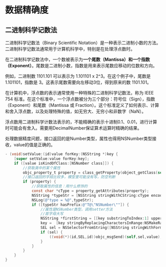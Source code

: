 # 数据精确度

## 二进制科学记数法

二进制科学记数法（Binary Scientific Notation）是一种表示二进制小数的方法。二进制科学记数法通常用于计算机科学中，特别是在处理浮点数时。

在二进制科学记数法中，一个数被表示为**一个尾数（Mantissa）**和**一个指数（Exponent）**。尾数是二进制小数，指数是用来表示尾数应移动的位数和方向。

例如，二进制数 1101.101 可以表示为 1.101101 x 2^3。在这个例子中，尾数是 1.101101，指数是 3。这表示尾数需要向左移动3位，得到原来的数 1101.101。

在计算机中，浮点数的表示通常使用一种特殊的二进制科学记数法，称为 IEEE 754 标准。在这个标准中，一个浮点数被分为三个部分：符号位（Sign），指数（Exponent）和尾数（Mantissa 或 Fraction）。这个标准定义了如何表示、计算和舍入浮点数，以及处理特殊的值，如无穷大、无穷小和非数字（NaN）。

浮点数用二进制科学计数法表示的，不能精确的表示十进制0.1、0.01，进行计算时可能会有舍入。需要用DecimalNumber保证算术运算时精确的结果。

处理数据精度问题，接口返回的是Number类型，属性也得用NSNumber类型接收，value的值是正确的。

```objective-c
- (void)setValue:(id)value forKey:(NSString *)key {
    [super setValue:value forKey:key];
    if ([value isKindOfClass:[NSNumber class]]) {
        //获取类中的某个属性
        objc_property_t property = class_getProperty(object_getClass(self), key.UTF8String);
        //接口返回的字段比较多，模型里可能没有写，防空判断
        if (property) {
            //获取属性的信息：用什么修饰的
            const char *cType = property_getAttributes(property);
            NSString *typeStr = [NSString stringWithCString:cType encoding:NSUTF8StringEncoding];
            NSLog(@"type = %@",typeStr);
            if ([typeStr hasPrefix:@"T@\"NSNumber\""]) {
                //属性是NSNumber类型，调用setter方法
                //首字母大写
                NSString *firstString = [[key substringToIndex:1] uppercaseString];
                key =  [key stringByReplacingCharactersInRange:NSMakeRange(0, 1) withString:firstString];
                SEL sel = NSSelectorFromString([NSString stringWithFormat:@"set%@:",key]);
                if (sel) {
                    ((void(*)(id,SEL,id))objc_msgSend)(self,sel,value);
                }
            }
        }
    }
}
```


